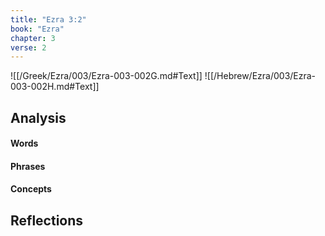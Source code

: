 ```yaml
---
title: "Ezra 3:2"
book: "Ezra"
chapter: 3
verse: 2
---
```

![[/Greek/Ezra/003/Ezra-003-002G.md#Text]]
![[/Hebrew/Ezra/003/Ezra-003-002H.md#Text]]

## Analysis

#### Words

#### Phrases

#### Concepts

## Reflections
